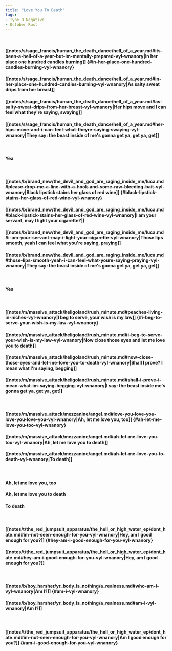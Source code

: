 ```yaml
---
title: "Love You To Death"
tags:
- Type O Negative
- October Rust
---
```

&nbsp;
#### [[notes/s/sage_francis/human_the_death_dance/hell_of_a_year.md#its-been-a-hell-of-a-year-but-im-mentally-prepared-vyl-wnanory|In her place one hundred candles burning]] {#in-her-place-one-hundred-candles-burning-vyl-wnanory}
#### [[notes/s/sage_francis/human_the_death_dance/hell_of_a_year.md#in-her-place-one-hundred-candles-burning-vyl-wnanory|As salty sweat drips from her breast]]
#### [[notes/s/sage_francis/human_the_death_dance/hell_of_a_year.md#as-salty-sweat-drips-from-her-breast-vyl-wnanory|Her hips move and I can feel what they're saying, swaying]]
#### [[notes/s/sage_francis/human_the_death_dance/hell_of_a_year.md#her-hips-move-and-i-can-feel-what-theyre-saying-swaying-vyl-wnanory|They say:  the beast inside of me's gonna get ya, get ya, get]]
&nbsp;
#### Yea
&nbsp;
#### [[notes/b/brand_new/the_devil_and_god_are_raging_inside_me/luca.md#please-drop-me-a-line-with-a-hook-and-some-raw-bleeding-bait-vyl-wnanory|Black lipstick stains her glass of red wine]] {#black-lipstick-stains-her-glass-of-red-wine-vyl-wnanory}
#### [[notes/b/brand_new/the_devil_and_god_are_raging_inside_me/luca.md#black-lipstick-stains-her-glass-of-red-wine-vyl-wnanory|I am your servant, may I light your cigarette?]]
#### [[notes/b/brand_new/the_devil_and_god_are_raging_inside_me/luca.md#i-am-your-servant-may-i-light-your-cigarette-vyl-wnanory|Those lips smooth, yeah I can feel what you're saying, praying]]
#### [[notes/b/brand_new/the_devil_and_god_are_raging_inside_me/luca.md#those-lips-smooth-yeah-i-can-feel-what-youre-saying-praying-vyl-wnanory|They say:  the beast inside of me's gonna get ya, get ya, get]]
&nbsp;
#### Yea
&nbsp;
#### [[notes/m/massive_attack/heligoland/rush_minute.md#peaches-living-in-niches-vyl-wnanory|I beg to serve, your wish is my law]] {#i-beg-to-serve-your-wish-is-my-law-vyl-wnanory}
#### [[notes/m/massive_attack/heligoland/rush_minute.md#i-beg-to-serve-your-wish-is-my-law-vyl-wnanory|Now close those eyes and let me love you to death]]
#### [[notes/m/massive_attack/heligoland/rush_minute.md#now-close-those-eyes-and-let-me-love-you-to-death-vyl-wnanory|Shall I prove? I mean what I'm saying, begging]]
#### [[notes/m/massive_attack/heligoland/rush_minute.md#shall-i-prove-i-mean-what-im-saying-begging-vyl-wnanory|I say:  the beast inside me's gonna get ya, get ya, get]]
&nbsp;
#### [[notes/m/massive_attack/mezzanine/angel.md#love-you-love-you-love-you-love-you-vyl-wnanory|Ah, let me love you, too]] {#ah-let-me-love-you-too-vyl-wnanory}
#### [[notes/m/massive_attack/mezzanine/angel.md#ah-let-me-love-you-too-vyl-wnanory|Ah, let me love you to death]]
#### [[notes/m/massive_attack/mezzanine/angel.md#ah-let-me-love-you-to-death-vyl-wnanory|To death]]
&nbsp;
#### Ah, let me love you, too
#### Ah, let me love you to death
#### To death
&nbsp;
#### [[notes/t/the_red_jumpsuit_apparatus/the_hell_or_high_water_ep/dont_hate.md#im-not-seen-enough-for-you-vyl-wnanory|Hey, am I good enough for you?]] {#hey-am-i-good-enough-for-you-vyl-wnanory}
#### [[notes/t/the_red_jumpsuit_apparatus/the_hell_or_high_water_ep/dont_hate.md#hey-am-i-good-enough-for-you-vyl-wnanory|Hey, am I good enough for you?]]
&nbsp;
#### [[notes/b/boy_harsher/yr_body_is_nothing/a_realness.md#who-am-i-vyl-wnanory|Am I?]] {#am-i-vyl-wnanory}
#### [[notes/b/boy_harsher/yr_body_is_nothing/a_realness.md#am-i-vyl-wnanory|Am I?]]
&nbsp;
#### [[notes/t/the_red_jumpsuit_apparatus/the_hell_or_high_water_ep/dont_hate.md#im-not-seen-enough-for-you-vyl-wnanory|Am I good enough for you?]] {#am-i-good-enough-for-you-vyl-wnanory}
